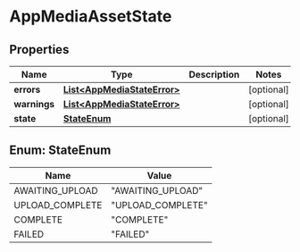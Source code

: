 

# AppMediaAssetState


## Properties

| Name | Type | Description | Notes |
|------------ | ------------- | ------------- | -------------|
|**errors** | [**List&lt;AppMediaStateError&gt;**](AppMediaStateError.md) |  |  [optional] |
|**warnings** | [**List&lt;AppMediaStateError&gt;**](AppMediaStateError.md) |  |  [optional] |
|**state** | [**StateEnum**](#StateEnum) |  |  [optional] |



## Enum: StateEnum

| Name | Value |
|---- | -----|
| AWAITING_UPLOAD | &quot;AWAITING_UPLOAD&quot; |
| UPLOAD_COMPLETE | &quot;UPLOAD_COMPLETE&quot; |
| COMPLETE | &quot;COMPLETE&quot; |
| FAILED | &quot;FAILED&quot; |



